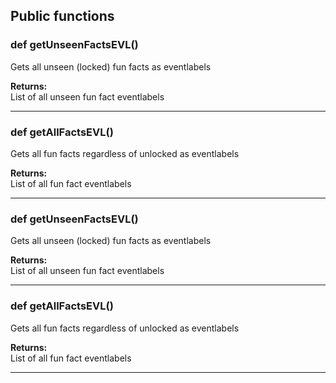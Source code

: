 ## Public functions

### def getUnseenFactsEVL()

Gets all unseen (locked) fun facts as eventlabels

**Returns:**<br>
List of all unseen fun fact eventlabels

---

### def getAllFactsEVL()

Gets all fun facts regardless of unlocked as eventlabels

**Returns:**<br>
List of all fun fact eventlabels

---

### def getUnseenFactsEVL()

Gets all unseen (locked) fun facts as eventlabels

**Returns:**<br>
List of all unseen fun fact eventlabels

---

### def getAllFactsEVL()

Gets all fun facts regardless of unlocked as eventlabels

**Returns:**<br>
List of all fun fact eventlabels

---

